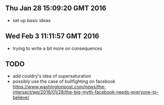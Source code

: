
## Thu Jan 28 15:09:20 GMT 2016

- set up basic ideas


## Wed Feb  3 11:11:57 GMT 2016

- trying to write a bit more on consequences

## TODO

- add couldry's idea of supersaturation
- possibly use the case of bullfighting on facebook https://www.washingtonpost.com/news/the-intersect/wp/2016/01/28/the-big-myth-facebook-needs-everyone-to-believe/

